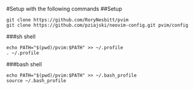 #Setup with the following commands
##Setup
```
git clone https://github.com/RoryNesbitt/pvim
git clone https://github.com/pziajski/neovim-config.git pvim/config
```
###sh shell
```
echo PATH="$(pwd)/pvim:$PATH" >> ~/.profile
. ~/.profile
```
###bash shell
```
echo PATH="$(pwd)/pvim:$PATH" >> ~/.bash_profile
source ~/.bash_profile
```
